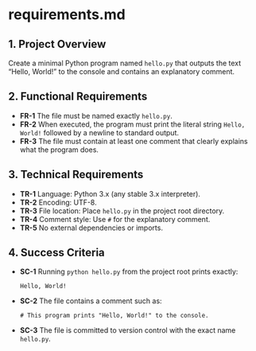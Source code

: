 # requirements.md

## 1. Project Overview
Create a minimal Python program named `hello.py` that outputs the text “Hello, World!” to the console and contains an explanatory comment.

## 2. Functional Requirements
- **FR-1** The file must be named exactly `hello.py`.
- **FR-2** When executed, the program must print the literal string `Hello, World!` followed by a newline to standard output.
- **FR-3** The file must contain at least one comment that clearly explains what the program does.

## 3. Technical Requirements
- **TR-1** Language: Python 3.x (any stable 3.x interpreter).
- **TR-2** Encoding: UTF-8.
- **TR-3** File location: Place `hello.py` in the project root directory.
- **TR-4** Comment style: Use `#` for the explanatory comment.
- **TR-5** No external dependencies or imports.

## 4. Success Criteria
- **SC-1** Running `python hello.py` from the project root prints exactly:
  ```
  Hello, World!
  ```
- **SC-2** The file contains a comment such as:
  ```
  # This program prints "Hello, World!" to the console.
  ```
- **SC-3** The file is committed to version control with the exact name `hello.py`.